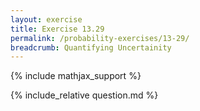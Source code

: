 ```yaml
---
layout: exercise
title: Exercise 13.29
permalink: /probability-exercises/13-29/
breadcrumb: Quantifying Uncertainity
---
```


{% include mathjax_support %}

<div><i class="arrow-up" data-chapter="probability-exercises" data-exercise="ex_29" data-rating="0"></i></div>
{% include_relative question.md %}
